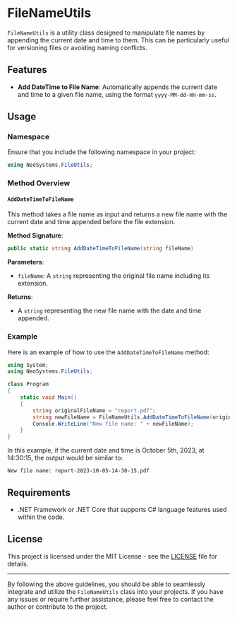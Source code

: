 # FileNameUtils

`FileNameUtils` is a utility class designed to manipulate file names by appending the current date and time to them. This can be particularly useful for versioning files or avoiding naming conflicts.

## Features

- **Add DateTime to File Name**: Automatically appends the current date and time to a given file name, using the format `yyyy-MM-dd-HH-mm-ss`.

## Usage

### Namespace

Ensure that you include the following namespace in your project:

```csharp
using NeoSystems.FileUtils;
```

### Method Overview

#### `AddDateTimeToFileName`

This method takes a file name as input and returns a new file name with the current date and time appended before the file extension.

**Method Signature**:
```csharp
public static string AddDateTimeToFileName(string fileName)
```

**Parameters**:
- `fileName`: A `string` representing the original file name including its extension.

**Returns**:
- A `string` representing the new file name with the date and time appended.

### Example

Here is an example of how to use the `AddDateTimeToFileName` method:

```csharp
using System;
using NeoSystems.FileUtils;

class Program
{
    static void Main()
    {
        string originalFileName = "report.pdf";
        string newFileName = FileNameUtils.AddDateTimeToFileName(originalFileName);
        Console.WriteLine("New file name: " + newFileName);
    }
}
```

In this example, if the current date and time is October 5th, 2023, at 14:30:15, the output would be similar to:

```
New file name: report-2023-10-05-14-30-15.pdf
```

## Requirements

- .NET Framework or .NET Core that supports C# language features used within the code.
   
## License

This project is licensed under the MIT License - see the [LICENSE](LICENSE) file for details.

---

By following the above guidelines, you should be able to seamlessly integrate and utilize the `FileNameUtils` class into your projects. If you have any issues or require further assistance, please feel free to contact the author or contribute to the project.